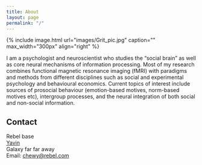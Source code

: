 ```yaml
---
title: About
layout: page
permalink: "/"
---
```


{% include image.html url="images/Grit_pic.jpg" caption="" max_width="300px" align="right" %}

I am a psychologist and neuroscientist who studies the “social brain” as well as core neural mechanisms of information processing. Most of my research combines functional magnetic resonance imaging (fMRI) with paradigms and methods from different disciplines such as social and experimental psychology and behavioural economics. Current topics of interest include sources of prosocial behaviour (emotion-based motives, norm-based motives etc), intergroup processes, and the neural integration of both social and non-social information.

## Contact

Rebel base <br />
[Yavin] <br />
Galaxy far far away<br />
Email: [chewy@rebel.com]


[Yavin]: https://en.wikipedia.org/wiki/Yavin
[chewy@rebel.com]: mailto:chewy@rebel.com
